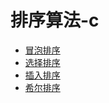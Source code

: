 # 排序算法-c
* [冒泡排序](https://github.com/quan930/Sorting-algorithm-c/blob/master/bubble_sort.c)
* [选择排序](https://github.com/quan930/Sorting-algorithm-c/blob/master/select_sort.c)
* [插入排序](https://github.com/quan930/Sorting-algorithm-c/blob/master/insert_sort.c)
* [希尔排序](https://github.com/quan930/Sorting-algorithm-c/blob/master/shell_sort.c)